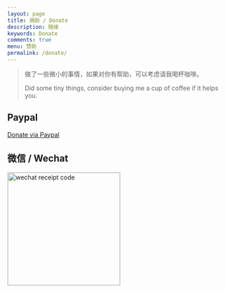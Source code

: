 ```yaml
---
layout: page
title: 捐助 / Donate
description: 随缘
keywords: Donate
comments: true
menu: 赞助
permalink: /donate/
---
```


> 做了一些微小的事情，如果对你有帮助，可以考虑请我喝杯咖啡。
> 
> Did some tiny things, consider buying me a cup of coffee if it helps you.

## Paypal

[Donate via Paypal](https://donate.wikimedia.org/w/index.php?title=Special:LandingPage&utm_source=enUS2122_fr_search_brand_wikipedia_var3_Resp&utm_medium=google&utm_campaign=C2122_social&appeal=Appeal-JimmyQuote&country=US&gclid=Cj0KCQiAosmPBhCPARIsAHOen-OEXz5ZqjYseS93sp6OzrjYQzoyrMG_f-HmZN2RPAtoMXZT1ueBCKYaAk3UEALw_wcB)

## 微信 / Wechat

<img style="width:256px;border:1px solid lightgrey;" src="{{ assets_base_url }}/assets/images/receipt-code-wechat.jpeg" alt="wechat receipt code" />

<!-- ## 支付宝 / Alipay -->
<!--  -->
<!-- <img style="width:256px;border:1px solid lightgrey;" src="{{ assets_base_url }}/assets/images/receipt-code-alipay.jpeg" alt="alipay receipt code" /> -->
